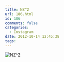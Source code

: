 ```yaml
---
title: NZ^2
url: 186.html
id: 186
comments: false
categories:
  - Instagram
date: 2012-10-14 12:45:38
tags:
---
```


![NZ^2](http://distilleryimage8.s3.amazonaws.com/0d7ecac4158211e29c891231381b8007_7.jpg)